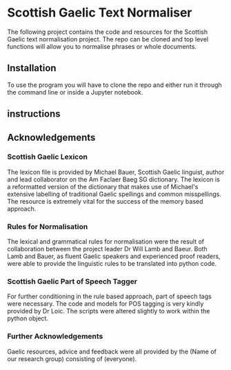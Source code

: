 # Scottish Gaelic Text Normaliser 

The following project contains the code and resources for the Scottish Gaelic text normalisation project. The repo can be cloned and top level functions will allow you to normalise phrases or whole documents. 

## Installation 

To use the program you will have to clone the repo and either run it through the command line or inside a Jupyter notebook. 

## instructions

## Acknowledgements 

### Scottish Gaelic Lexicon

The lexicon file is provided by Michael Bauer, Scottish Gaelic linguist, author and lead collaborator on the Am Faclaer Baeg SG dictionary. The lexicon is a reformatted version of the dictionary that makes use of Michael's extensive labelling of traditional 
Gaelic spellings and common misspellings. The resource is extremely vital for the success of the memory based approach. 

### Rules for Normalisation

The lexical and grammatical rules for normalisation were the result of collaboration between the project leader Dr Will Lamb and Baeur. Both Lamb and Bauer, as fluent Gaelic speakers and experienced proof readers, were able to provide the linguistic rules to be translated into python code. 

### Scottish Gaelic Part of Speech Tagger 

For further conditioning in the rule based approach, part of speech tags were necessary. The code and models for POS tagging is very kindly provided by Dr Loic. The scripts were altered slightly to work within the python object. 

### Further Acknowledgements

Gaelic resources, advice and feedback were all provided by the (Name of our research group) consisting of (everyone). 